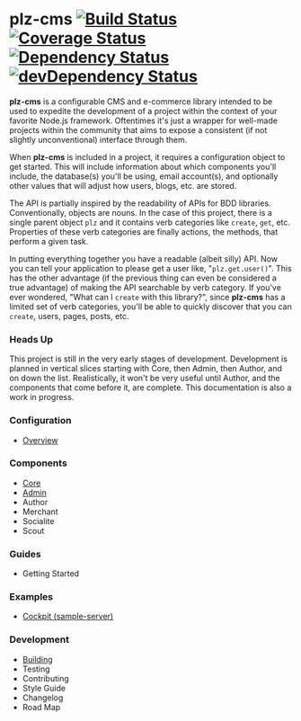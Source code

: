 # plz-cms [![Build Status](https://travis-ci.org/gconsidine/plz-cms.svg)](https://travis-ci.org/gconsidine/plz-cms) [![Coverage Status](https://img.shields.io/coveralls/gconsidine/plz-cms.svg)](https://coveralls.io/r/gconsidine/plz-cms) [![Dependency Status](https://david-dm.org/gconsidine/plz-cms.svg)](https://david-dm.org/gconsidine/plz-cms) [![devDependency Status](https://david-dm.org/gconsidine/plz-cms/dev-status.svg)](https://david-dm.org/gconsidine/plz-cms#info=devDependencies)

**plz-cms** is a configurable CMS and e-commerce library intended to be used to expedite the development of a project within the context of your favorite Node.js framework.  Oftentimes it's just a wrapper for well-made projects within the community that aims to expose a consistent (if not slightly unconventional) interface through them.

When **plz-cms** is included in a project, it requires a configuration object to get started.  This will include information about which components you'll include, the database(s) you'll be using, email account(s), and optionally other values that will adjust how users, blogs, etc. are stored.

The API is partially inspired by the readability of APIs for BDD libraries.  Conventionally, objects are nouns.  In the case of this project, there is a single parent object `plz` and it contains verb categories like `create`, `get`, etc.  Properties of these verb categories are finally actions, the methods, that perform a given task.

In putting everything together you have a readable (albeit silly) API.  Now you can tell your application to please get a user like, "`plz.get.user()`".  This has the other advantage (if the previous thing can even be considered a true advantage) of making the API searchable by verb category.  If you've ever wondered, "What can I `create` with this library?", since **plz-cms** has a limited set of verb categories, you'll be able to quickly discover that you can `create`, users, pages, posts, etc.

### Heads Up

This project is still in the very early stages of development.  Development is planned in vertical slices starting with Core, then Admin, then Author, and on down the list.  Realistically, it won't be very useful until Author, and the components that come before it, are complete.  This documentation is also a work in progress.

### Configuration

* [Overview](Configuration)

### Components

* [Core](Core)
* [Admin](Admin)
* Author
* Merchant
* Socialite
* Scout

### Guides

* Getting Started

### Examples

* [Cockpit (sample-server)](https://github.com/gconsidine/cockpit)

### Development

* [Building](GettingStarted)
* Testing
* Contributing
* Style Guide
* Changelog
* Road Map

